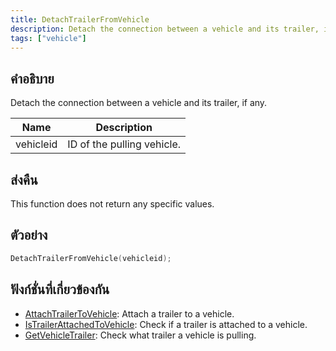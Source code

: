 ```yaml
---
title: DetachTrailerFromVehicle
description: Detach the connection between a vehicle and its trailer, if any.
tags: ["vehicle"]
---
```


## คำอธิบาย

Detach the connection between a vehicle and its trailer, if any.

| Name      | Description                |
| --------- | -------------------------- |
| vehicleid | ID of the pulling vehicle. |

## ส่งคืน

This function does not return any specific values.

## ตัวอย่าง

```c
DetachTrailerFromVehicle(vehicleid);
```

## ฟังก์ชั่นที่เกี่ยวข้องกัน

- [AttachTrailerToVehicle](../../scripting/functions/AttachTrailerToVehicle.md): Attach a trailer to a vehicle.
- [IsTrailerAttachedToVehicle](../../scripting/functions/IsTrailerAttachedToVehicle.md): Check if a trailer is attached to a vehicle.
- [GetVehicleTrailer](../../scripting/functions/GetVehicleTrailer.md): Check what trailer a vehicle is pulling.
